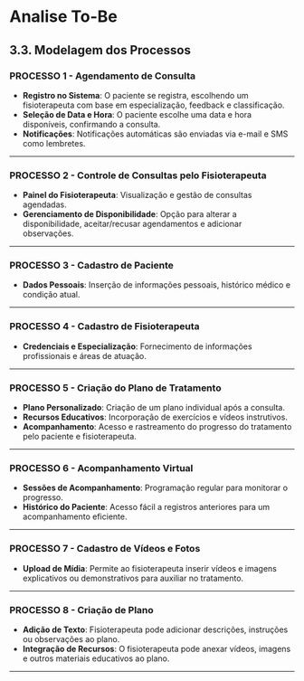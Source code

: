 # Analise To-Be

## 3.3. Modelagem dos Processos

### **PROCESSO 1 - Agendamento de Consulta**

- **Registro no Sistema**: O paciente se registra, escolhendo um fisioterapeuta com base em especialização, feedback e classificação.
- **Seleção de Data e Hora**: O paciente escolhe uma data e hora disponíveis, confirmando a consulta.
- **Notificações**: Notificações automáticas são enviadas via e-mail e SMS como lembretes.

---

### **PROCESSO 2 - Controle de Consultas pelo Fisioterapeuta**

- **Painel do Fisioterapeuta**: Visualização e gestão de consultas agendadas.
- **Gerenciamento de Disponibilidade**: Opção para alterar a disponibilidade, aceitar/recusar agendamentos e adicionar observações.

---

### **PROCESSO 3 - Cadastro de Paciente**

- **Dados Pessoais**: Inserção de informações pessoais, histórico médico e condição atual.

---

### **PROCESSO 4 - Cadastro de Fisioterapeuta**

- **Credenciais e Especialização**: Fornecimento de informações profissionais e áreas de atuação.

---

### **PROCESSO 5 - Criação do Plano de Tratamento**

- **Plano Personalizado**: Criação de um plano individual após a consulta.
- **Recursos Educativos**: Incorporação de exercícios e vídeos instrutivos.
- **Acompanhamento**: Acesso e rastreamento do progresso do tratamento pelo paciente e fisioterapeuta.

---

### **PROCESSO 6 - Acompanhamento Virtual**

- **Sessões de Acompanhamento**: Programação regular para monitorar o progresso.
- **Histórico do Paciente**: Acesso fácil a registros anteriores para um acompanhamento eficiente.

---

### **PROCESSO 7 - Cadastro de Vídeos e Fotos**

- **Upload de Mídia**: Permite ao fisioterapeuta inserir vídeos e imagens explicativos ou demonstrativos para auxiliar no tratamento.

---

### **PROCESSO 8 - Criação de Plano**

- **Adição de Texto**: Fisioterapeuta pode adicionar descrições, instruções ou observações ao plano.
- **Integração de Recursos**: O fisioterapeuta pode anexar vídeos, imagens e outros materiais educativos ao plano.

---
